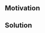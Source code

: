 <!--
Thank you for your Pull Request. Please provide a description above and review the requirements below.

Bug fixes and new features should include tests.

Contributors guide: https://github.com/kube-rs/kube-rs/blob/master/CONTRIBUTING.md
-->

## Motivation

<!--
Explain the context and why you're making that change. What is the problem you're trying to solve?
If a new feature is being added, describe the intended use case that feature fulfills.
-->

## Solution

<!--
Summarize the solution and provide any necessary context needed to understand the code change.
-->
